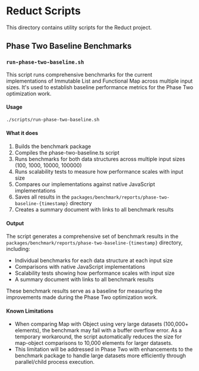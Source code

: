# Reduct Scripts

This directory contains utility scripts for the Reduct project.

## Phase Two Baseline Benchmarks

### `run-phase-two-baseline.sh`

This script runs comprehensive benchmarks for the current implementations of Immutable List and Functional Map across multiple input sizes. It's used to establish baseline performance metrics for the Phase Two optimization work.

#### Usage

```bash
./scripts/run-phase-two-baseline.sh
```

#### What it does

1. Builds the benchmark package
2. Compiles the phase-two-baseline.ts script
3. Runs benchmarks for both data structures across multiple input sizes (100, 1000, 10000, 100000)
4. Runs scalability tests to measure how performance scales with input size
5. Compares our implementations against native JavaScript implementations
6. Saves all results in the `packages/benchmark/reports/phase-two-baseline-{timestamp}` directory
7. Creates a summary document with links to all benchmark results

#### Output

The script generates a comprehensive set of benchmark results in the `packages/benchmark/reports/phase-two-baseline-{timestamp}` directory, including:

- Individual benchmarks for each data structure at each input size
- Comparisons with native JavaScript implementations
- Scalability tests showing how performance scales with input size
- A summary document with links to all benchmark results

These benchmark results serve as a baseline for measuring the improvements made during the Phase Two optimization work.

#### Known Limitations

- When comparing Map with Object using very large datasets (100,000+ elements), the benchmark may fail with a buffer overflow error. As a temporary workaround, the script automatically reduces the size for map-object comparisons to 10,000 elements for larger datasets.
- This limitation will be addressed in Phase Two with enhancements to the benchmark package to handle large datasets more efficiently through parallel/child process execution.
